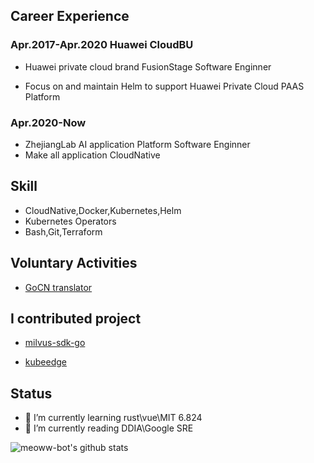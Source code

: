 ## Career Experience

### Apr.2017-Apr.2020 Huawei CloudBU 

- Huawei private cloud brand FusionStage Software Enginner

- Focus on and maintain Helm to support Huawei Private Cloud PAAS Platform 

### Apr.2020-Now

- ZhejiangLab AI application Platform Software Enginner 
- Make all application CloudNative 

## Skill

- CloudNative,Docker,Kubernetes,Helm
- Kubernetes Operators
- Bash,Git,Terraform

## Voluntary Activities

- [GoCN  translator](https://github.com/gocn/translator)


## I contributed project 

- [milvus-sdk-go](https://github.com/milvus-io/milvus-sdk-go)

- [kubeedge](https://github.com/kubeedge/kubeedge)

## Status
- 🌱 I’m currently learning rust\vue\MIT 6.824
-  🌱 I’m currently reading DDIA\Google SRE

![meoww-bot's github stats](https://github-readme-stats.vercel.app/api?username=zhuyaguang&show_icons=true)

